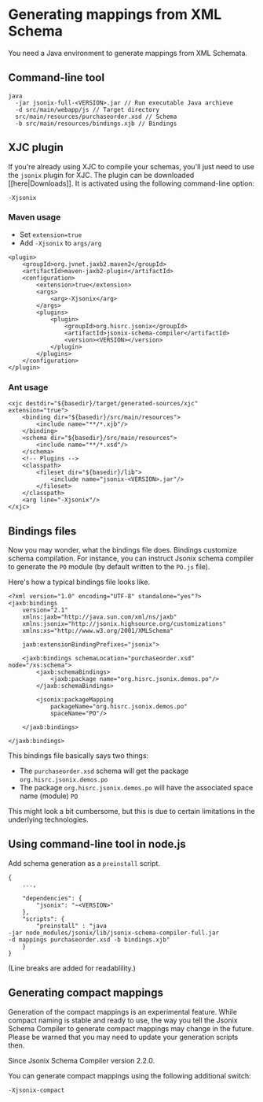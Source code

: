 # Generating mappings from XML Schema

You need a Java environment to generate mappings from XML Schemata.

## Command-line tool

```
java
  -jar jsonix-full-<VERSION>.jar // Run executable Java archieve
  -d src/main/webapp/js // Target directory
  src/main/resources/purchaseorder.xsd // Schema
  -b src/main/resources/bindings.xjb // Bindings
```

## XJC plugin

If you're already using XJC to compile your schemas, you'll just need to use the `jsonix` plugin for XJC. The plugin can be downloaded [[here|Downloads]]. It is activated using the following command-line option:

```
-Xjsonix
```

### Maven usage

* Set `extension=true`
* Add `-Xjsonix` to `args/arg`

```
<plugin>                                                                       
	<groupId>org.jvnet.jaxb2.maven2</groupId>                              
	<artifactId>maven-jaxb2-plugin</artifactId>                            
	<configuration>                                                        
		<extension>true</extension>                                    
		<args>                                                         
			<arg>-Xjsonix</arg>                                    
		</args>                                                        
		<plugins>                                                      
			<plugin>                                               
				<groupId>org.hisrc.jsonix</groupId>            
				<artifactId>jsonix-schema-compiler</artifactId>
				<version><VERSION></version>          
			</plugin>                                              
		</plugins>                                                     
	</configuration>                                                       
</plugin>                                                                      
```

### Ant usage

```
<xjc destdir="${basedir}/target/generated-sources/xjc" extension="true">
	<binding dir="${basedir}/src/main/resources">
	 	<include name="**/*.xjb"/>
	</binding>
	<schema dir="${basedir}/src/main/resources">
	 	<include name="**/*.xsd"/>
	</schema>
	<!-- Plugins -->
	<classpath>
		<fileset dir="${basedir}/lib">
			<include name="jsonix-<VERSION>.jar"/>
		</fileset>
	</classpath>
	<arg line="-Xjsonix"/>
</xjc>
```

## Bindings files

Now you may wonder, what the bindings file does. Bindings customize schema compilation. For instance, you can instruct Jsonix schema compiler to generate the `PO` module (by default written to the `PO.js` file).

Here's how a typical bindings file looks like.

```
<?xml version="1.0" encoding="UTF-8" standalone="yes"?>
<jaxb:bindings
	version="2.1"
	xmlns:jaxb="http://java.sun.com/xml/ns/jaxb"
	xmlns:jsonix="http://jsonix.highsource.org/customizations"
	xmlns:xs="http://www.w3.org/2001/XMLSchema"

	jaxb:extensionBindingPrefixes="jsonix">

	<jaxb:bindings schemaLocation="purchaseorder.xsd" node="/xs:schema">
		<jaxb:schemaBindings>
			<jaxb:package name="org.hisrc.jsonix.demos.po"/>
		</jaxb:schemaBindings>

		<jsonix:packageMapping
			packageName="org.hisrc.jsonix.demos.po"
			spaceName="PO"/>
		
	</jaxb:bindings>

</jaxb:bindings>
```

This bindings file basically says two things:

* The `purchaseorder.xsd` schema will get the package `org.hisrc.jsonix.demos.po`
* The package `org.hisrc.jsonix.demos.po` will have the associated space name (module) `PO`

This might look a bit cumbersome, but this is due to certain limitations in the underlying technologies.

## Using command-line tool in node.js

Add schema generation as a `preinstall` script.

```
{
	...,

	"dependencies": {
		"jsonix": "~<VERSION>"
	},
	"scripts": {
		"preinstall" : "java 
-jar node_modules/jsonix/lib/jsonix-schema-compiler-full.jar 
-d mappings purchaseorder.xsd -b bindings.xjb"
	}
}
```

(Line breaks are added for readablility.)

## Generating compact mappings

Generation of the compact mappings is an experimental feature. While compact naming is stable and ready to use, the way you tell the Jsonix Schema Compiler to generate compact mappings may change in the future. Please be warned that you may need to update your generation scripts then.

Since Jsonix Schema Compiler version 2.2.0.

You can generate compact mappings using the following additional switch:

```
-Xjsonix-compact
```


